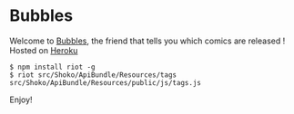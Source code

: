 Bubbles
========================

Welcome to [Bubbles][1], the friend that tells you which comics are released !
Hosted on [Heroku][2]

    $ npm install riot -g
    $ riot src/Shoko/ApiBundle/Resources/tags src/Shoko/ApiBundle/Resources/public/js/tags.js

Enjoy!

[1]:  //bubbles-comics.herokuapp.com/
[2]:  //heroku.com/
